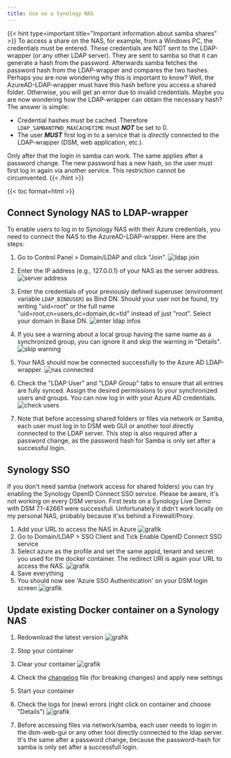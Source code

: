 ```yaml
---
title: Use on a Synology NAS
---
```


{{< hint type=important title="Important information about samba shares" >}}
To access a share on the NAS, for example, from a Windows PC, the credentials must be entered. These credentials are NOT sent to the LDAP-wrapper (or any other LDAP server). They are sent to samba so that it can generate a hash from the password. Afterwards samba fetches the password hash from the LDAP-wrapper and compares the two hashes.
Perhaps you are now wondering why this is important to know? Well, the AzureAD-LDAP-wrapper must have this hash before you access a shared folder. Otherwise, you will get an error due to invalid credentials. Maybe you are now wondering how the LDAP-wrapper can obtain the necessary hash? The answer is simple:

- Credential hashes must be cached. Therefore `LDAP_SAMBANTPWD_MAXCACHETIME` must ***NOT*** be set to 0.
- The user ***MUST*** first log in to a service that is *directly* connected to the LDAP-wrapper (DSM, web application, etc.).

Only after that the login in samba can work. The same applies after a password change. The new password has a new hash, so the user must first log in again via another service. This restriction cannot be circumvented.
{{< /hint >}}

{{< toc format=html >}}

## Connect Synology NAS to LDAP-wrapper

To enable users to log in to Synology NAS with their Azure credentials, you need to connect the NAS to the AzureAD-LDAP-wrapper. Here are the steps:

1. Go to Control Panel > Domain/LDAP and click "Join".
![ldap join](../use/syno_ldap_join.png)

2. Enter the IP address (e.g., 127.0.0.1) of your NAS as the server address.
![server address](../use/syno_ldap_serveraddress.png)

3. Enter the credentials of your previously defined superuser (environment variable `LDAP_BINDUSER`) as Bind DN. Should your user not be found, try writing "uid=root" or the full name "uid=root,cn=users,dc=domain,dc=tld" instead of just "root". Select your domain in Base DN.
![enter ldap infos](../use/syno_ldap_infos.png)

4. If you see a warning about a local group having the same name as a synchronized group, you can ignore it and skip the warning in "Details".
![skip warning](../use/syno_ldap_skipwarning.png)

5. Your NAS should now be connected successfully to the Azure AD LDAP-wrapper.
![nas connected](../use/syno_ldap_connected.png)

6. Check the "LDAP User" and "LDAP Group" tabs to ensure that all entries are fully synced. Assign the desired permissions to your synchronized users and groups. You can now log in with your Azure AD credentials.
![check users](../use/syno_ldap_check.png)

7. Note that before accessing shared folders or files via network or Samba, each user must log in to DSM web GUI or another tool directly connected to the LDAP server. This step is also required after a password change, as the password hash for Samba is only set after a successful login.

## Synology SSO

If you don't need samba (network access for shared folders) you can try enabling the Synology OpenID Connect SSO service.
Please be aware, it's not working on every DSM version. First tests on a Synology Live Demo with DSM 7.1-42661 were successfull. Unfortunately it didn't work locally on my personal NAS, probably because it'ss behind a Firewall/Proxy.

1. Add your URL to access the NAS in Azure
![grafik](../sso_azure.png)
2. Go to Domain/LDAP > SSO Client and  Tick Enable OpenID Connect SSO service
3. Select azure as the profile and set the same appid, tenant and secret you used for the docker container. The redirect URI is again your URL to access the NAS.
![grafik](../sso_syno.png)
4. Save everything
5. You should now see 'Azure SSO Authentication' on your DSM login screen
![grafik](../sso_dsm.png)

## Update existing Docker container on a Synology NAS

1. Redownload the latest version
![grafik](../syno_docker_download.png)

2. Stop your container

3. Clear your container
![grafik](../syno_docker_clear.png)

4. Check the [changelog](CHANGELOG.md) file (for breaking changes) and apply new settings

5. Start your container

6. Check the logs for (new) errors (right click on container and choose "Details")
![grafik](../syno_docker_logs.png)

7. Before accessing files via network/samba, each user needs to login in the dsm-web-gui or any other tool directly connected to the ldap server. It's the same after a password change, because the password-hash for samba is only set after a successfull login.
